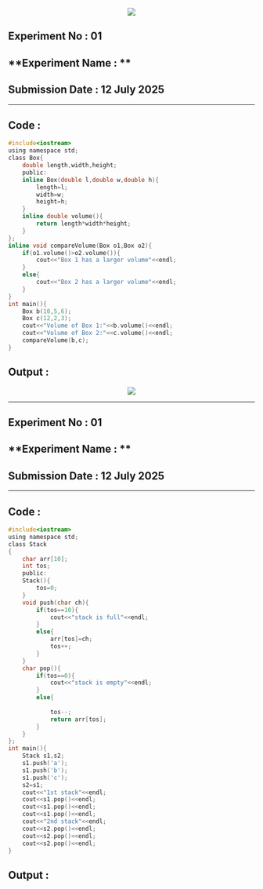 <p align="center">
<img src="https://github.com/user-attachments/assets/2f13050e-5f59-4f3f-9d1a-e6c9513ebc16">


## **Experiment No : 01**
## **Experiment Name : **
## **Submission Date : 12 July 2025**
----------

## **Code :**
```C
#include<iostream>
using namespace std;
class Box{
    double length,width,height;
    public:
    inline Box(double l,double w,double h){
        length=l;
        width=w;
        height=h;
    }
    inline double volume(){
        return length*width*height;
    }
};
inline void compareVolume(Box o1,Box o2){
    if(o1.volume()>o2.volume()){
        cout<<"Box 1 has a larger volume"<<endl;
    }
    else{
        cout<<"Box 2 has a larger volume"<<endl;
    }
}
int main(){
    Box b(10,5,6);
    Box c(12,2,3);
    cout<<"Volume of Box 1:"<<b.volume()<<endl;
    cout<<"Volume of Box 2:"<<c.volume()<<endl;
    compareVolume(b,c);
}
```
## **Output :**
<p align="center">
<img src="https://github.com/user-attachments/assets/da23bf46-1a43-48a3-8130-b26908042c39">

-----------------------------




## **Experiment No : 01**
## **Experiment Name : **
## **Submission Date : 12 July 2025**
----------

## **Code :**
```C
#include<iostream>
using namespace std;
class Stack
{
    char arr[10];
    int tos;
    public:
    Stack(){
        tos=0;
    }
    void push(char ch){
        if(tos==10){
            cout<<"stack is full"<<endl;
        }
        else{
            arr[tos]=ch;
            tos++;
        }
    }
    char pop(){
        if(tos==0){
            cout<<"stack is empty"<<endl;
        }
        else{
            
            tos--;
            return arr[tos];
        }
    }
};
int main(){
    Stack s1,s2;
    s1.push('a');
    s1.push('b');
    s1.push('c');
    s2=s1;
    cout<<"1st stack"<<endl;
    cout<<s1.pop()<<endl;
    cout<<s1.pop()<<endl;
    cout<<s1.pop()<<endl;
    cout<<"2nd stack"<<endl;
    cout<<s2.pop()<<endl;
    cout<<s2.pop()<<endl;
    cout<<s2.pop()<<endl;
}
```
## **Output :**
<p align="center">
<img src="">

